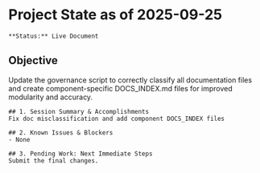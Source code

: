 # Project State as of 2025-09-25

    **Status:** Live Document

## Objective
Update the governance script to correctly classify all documentation files and create component-specific DOCS_INDEX.md files for improved modularity and accuracy.

    ## 1. Session Summary & Accomplishments
    Fix doc misclassification and add component DOCS_INDEX files

    ## 2. Known Issues & Blockers
    - None

    ## 3. Pending Work: Next Immediate Steps
    Submit the final changes.
